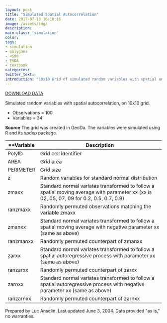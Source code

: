 ```yaml
---
layout: post
title: "Simulated Spatial Autocorrelation"
date: 2017-07-18 16:10:16
image: /assets/img/
description:
main-class: 'simulation'
color:
tags:
- simulation
- polygons
- <500
- ESDA
- textbook
categories:
twitter_text:
introduction: "10x10 Grid of simulated random variables with spatial autocorrelation."
---
```

<script>
$('#map').hide();
</script>

[DOWNLOAD DATA](../data/grid100.zip)


Simulated random variables with spatial autocorrelation, on 10x10 grid.

* Observations = 100
* Variables = 34

**Source**
 The grid was created in GeoDa. The variables were simulated using R and its spdep package.

|**Variable|**Description**|
|---|---|
|PolyID |Grid cell identifier |
|AREA|Grid area |
|PERIMETER|Grid size|
|z|Random variables for standard normal distribution |
|zmaxx|Standard normal variates transformed to follow a spatial moving average with parameter xx (xx is 02, 05, 07, 09 for 0.2, 0.5, 0.7, 0.9) |
|ranzmaxx |Randomly permuted observations matching the variable zmaxx |
|zmanxx |Standard normal variates transformed to follow a spatial moving average with negative parameter xx (same as above) |
|ranzmanxx |Randomly permuted counterpart of zmanxx |
|zarxx |Standard normal variates transformed to follow a spatial autoregressive process with parameter xx (same as above) |
|ranzarxx |Randomly permuted counterpart of zarxx |
|zarnxx |Standard normal variates transformed to follow a spatial autoregressive process with negative parameter xx (same as above) |
|ranzarnxx |Randomly permuted counterpart of zarnxx |


Prepared by Luc Anselin. Last updated June 3, 2004. Data provided "as is," no warranties.

